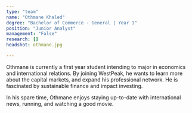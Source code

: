 ```yaml
---
type: "team"
name: "Othmane Khaled"
degree: "Bachelor of Commerce - General | Year 1"
position: "Junior Analyst"
management: "False"
research: []
headshot: othmane.jpg

---
```


Othmane is currently a first year student intending to major in economics and international relations. By joining WestPeak, he wants to learn more about the capital markets, and expand his professional network. He is fascinated by sustainable finance and impact investing.

In his spare time, Othmane enjoys staying up-to-date with international news, running, and watching a good movie. 
